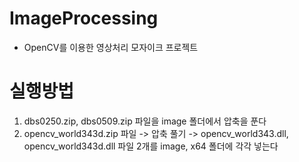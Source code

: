 # ImageProcessing
- OpenCV를 이용한 영상처리 모자이크 프로젝트

# 실행방법
1. dbs0250.zip, dbs0509.zip 파일을 image 폴더에서 압축을 푼다
2. opencv_world343d.zip 파일 -> 압축 풀기 -> opencv_world343.dll, opencv_world343d.dll 파일 2개를 image, x64 폴더에 각각 넣는다

